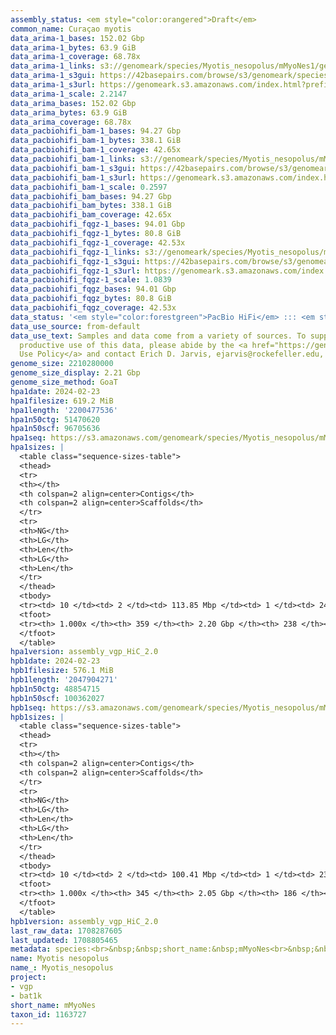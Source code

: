 ```yaml
---
assembly_status: <em style="color:orangered">Draft</em>
common_name: Curaçao myotis
data_arima-1_bases: 152.02 Gbp
data_arima-1_bytes: 63.9 GiB
data_arima-1_coverage: 68.78x
data_arima-1_links: s3://genomeark/species/Myotis_nesopolus/mMyoNes1/genomic_data/arima/<br>
data_arima-1_s3gui: https://42basepairs.com/browse/s3/genomeark/species/Myotis_nesopolus/mMyoNes1/genomic_data/arima/
data_arima-1_s3url: https://genomeark.s3.amazonaws.com/index.html?prefix=species/Myotis_nesopolus/mMyoNes1/genomic_data/arima/
data_arima-1_scale: 2.2147
data_arima_bases: 152.02 Gbp
data_arima_bytes: 63.9 GiB
data_arima_coverage: 68.78x
data_pacbiohifi_bam-1_bases: 94.27 Gbp
data_pacbiohifi_bam-1_bytes: 338.1 GiB
data_pacbiohifi_bam-1_coverage: 42.65x
data_pacbiohifi_bam-1_links: s3://genomeark/species/Myotis_nesopolus/mMyoNes1/genomic_data/pacbio_hifi/<br>
data_pacbiohifi_bam-1_s3gui: https://42basepairs.com/browse/s3/genomeark/species/Myotis_nesopolus/mMyoNes1/genomic_data/pacbio_hifi/
data_pacbiohifi_bam-1_s3url: https://genomeark.s3.amazonaws.com/index.html?prefix=species/Myotis_nesopolus/mMyoNes1/genomic_data/pacbio_hifi/
data_pacbiohifi_bam-1_scale: 0.2597
data_pacbiohifi_bam_bases: 94.27 Gbp
data_pacbiohifi_bam_bytes: 338.1 GiB
data_pacbiohifi_bam_coverage: 42.65x
data_pacbiohifi_fqgz-1_bases: 94.01 Gbp
data_pacbiohifi_fqgz-1_bytes: 80.8 GiB
data_pacbiohifi_fqgz-1_coverage: 42.53x
data_pacbiohifi_fqgz-1_links: s3://genomeark/species/Myotis_nesopolus/mMyoNes1/genomic_data/pacbio_hifi/<br>
data_pacbiohifi_fqgz-1_s3gui: https://42basepairs.com/browse/s3/genomeark/species/Myotis_nesopolus/mMyoNes1/genomic_data/pacbio_hifi/
data_pacbiohifi_fqgz-1_s3url: https://genomeark.s3.amazonaws.com/index.html?prefix=species/Myotis_nesopolus/mMyoNes1/genomic_data/pacbio_hifi/
data_pacbiohifi_fqgz-1_scale: 1.0839
data_pacbiohifi_fqgz_bases: 94.01 Gbp
data_pacbiohifi_fqgz_bytes: 80.8 GiB
data_pacbiohifi_fqgz_coverage: 42.53x
data_status: '<em style="color:forestgreen">PacBio HiFi</em> ::: <em style="color:forestgreen">Arima</em>'
data_use_source: from-default
data_use_text: Samples and data come from a variety of sources. To support fair and
  productive use of this data, please abide by the <a href="https://genome10k.soe.ucsc.edu/data-use-policies/">Data
  Use Policy</a> and contact Erich D. Jarvis, ejarvis@rockefeller.edu, with any questions.
genome_size: 2210280000
genome_size_display: 2.21 Gbp
genome_size_method: GoaT
hpa1date: 2024-02-23
hpa1filesize: 619.2 MiB
hpa1length: '2200477536'
hpa1n50ctg: 51470620
hpa1n50scf: 96705636
hpa1seq: https://s3.amazonaws.com/genomeark/species/Myotis_nesopolus/mMyoNes1/assembly_vgp_HiC_2.0/mMyoNes1.HiC.hap1.20240223.fasta.gz
hpa1sizes: |
  <table class="sequence-sizes-table">
  <thead>
  <tr>
  <th></th>
  <th colspan=2 align=center>Contigs</th>
  <th colspan=2 align=center>Scaffolds</th>
  </tr>
  <tr>
  <th>NG</th>
  <th>LG</th>
  <th>Len</th>
  <th>LG</th>
  <th>Len</th>
  </tr>
  </thead>
  <tbody>
  <tr><td> 10 </td><td> 2 </td><td> 113.85 Mbp </td><td> 1 </td><td> 242.75 Mbp </td></tr><tr><td> 20 </td><td> 4 </td><td> 85.46 Mbp </td><td> 2 </td><td> 221.29 Mbp </td></tr><tr><td> 30 </td><td> 7 </td><td> 74.05 Mbp </td><td> 3 </td><td> 220.52 Mbp </td></tr><tr><td> 40 </td><td> 10 </td><td> 67.32 Mbp </td><td> 5 </td><td> 113.01 Mbp </td></tr><tr style="background-color:#cccccc;"><td> 50 </td><td> 14 </td><td style="background-color:#88ff88;"> 51.47 Mbp </td><td> 7 </td><td style="background-color:#88ff88;"> 96.71 Mbp </td></tr><tr><td> 60 </td><td> 19 </td><td> 46.59 Mbp </td><td> 10 </td><td> 85.85 Mbp </td></tr><tr><td> 70 </td><td> 24 </td><td> 36.74 Mbp </td><td> 12 </td><td> 75.15 Mbp </td></tr><tr><td> 80 </td><td> 32 </td><td> 18.32 Mbp </td><td> 16 </td><td> 59.94 Mbp </td></tr><tr><td> 90 </td><td> 58 </td><td> 5.14 Mbp </td><td> 20 </td><td> 48.32 Mbp </td></tr><tr><td> 100 </td><td> 359 </td><td> 15.72 Kbp </td><td> 238 </td><td> 15.72 Kbp </td></tr></tbody>
  <tfoot>
  <tr><th> 1.000x </th><th> 359 </th><th> 2.20 Gbp </th><th> 238 </th><th> 2.20 Gbp </th></tr>
  </tfoot>
  </table>
hpa1version: assembly_vgp_HiC_2.0
hpb1date: 2024-02-23
hpb1filesize: 576.1 MiB
hpb1length: '2047904271'
hpb1n50ctg: 48854715
hpb1n50scf: 100362027
hpb1seq: https://s3.amazonaws.com/genomeark/species/Myotis_nesopolus/mMyoNes1/assembly_vgp_HiC_2.0/mMyoNes1.HiC.hap2.20240223.fasta.gz
hpb1sizes: |
  <table class="sequence-sizes-table">
  <thead>
  <tr>
  <th></th>
  <th colspan=2 align=center>Contigs</th>
  <th colspan=2 align=center>Scaffolds</th>
  </tr>
  <tr>
  <th>NG</th>
  <th>LG</th>
  <th>Len</th>
  <th>LG</th>
  <th>Len</th>
  </tr>
  </thead>
  <tbody>
  <tr><td> 10 </td><td> 2 </td><td> 100.41 Mbp </td><td> 1 </td><td> 238.58 Mbp </td></tr><tr><td> 20 </td><td> 4 </td><td> 83.56 Mbp </td><td> 2 </td><td> 217.76 Mbp </td></tr><tr><td> 30 </td><td> 7 </td><td> 70.82 Mbp </td><td> 3 </td><td> 215.04 Mbp </td></tr><tr><td> 40 </td><td> 10 </td><td> 59.21 Mbp </td><td> 5 </td><td> 111.22 Mbp </td></tr><tr style="background-color:#cccccc;"><td> 50 </td><td> 14 </td><td style="background-color:#88ff88;"> 48.85 Mbp </td><td> 7 </td><td style="background-color:#88ff88;"> 100.36 Mbp </td></tr><tr><td> 60 </td><td> 18 </td><td> 40.63 Mbp </td><td> 9 </td><td> 87.69 Mbp </td></tr><tr><td> 70 </td><td> 24 </td><td> 29.90 Mbp </td><td> 11 </td><td> 79.12 Mbp </td></tr><tr><td> 80 </td><td> 33 </td><td> 14.43 Mbp </td><td> 14 </td><td> 58.99 Mbp </td></tr><tr><td> 90 </td><td> 61 </td><td> 3.63 Mbp </td><td> 18 </td><td> 46.62 Mbp </td></tr><tr><td> 100 </td><td> 345 </td><td> 17.17 Kbp </td><td> 186 </td><td> 17.17 Kbp </td></tr></tbody>
  <tfoot>
  <tr><th> 1.000x </th><th> 345 </th><th> 2.05 Gbp </th><th> 186 </th><th> 2.05 Gbp </th></tr>
  </tfoot>
  </table>
hpb1version: assembly_vgp_HiC_2.0
last_raw_data: 1708287605
last_updated: 1708805465
metadata: species:<br>&nbsp;&nbsp;short_name:&nbsp;mMyoNes<br>&nbsp;&nbsp;name:&nbsp;Myotis&nbsp;nesopolus<br>&nbsp;&nbsp;taxon_id:&nbsp;1163727<br>&nbsp;&nbsp;common_name:&nbsp;Curaçao&nbsp;myotis<br>&nbsp;&nbsp;order:<br>&nbsp;&nbsp;&nbsp;&nbsp;name:&nbsp;Chiroptera<br>&nbsp;&nbsp;family:<br>&nbsp;&nbsp;&nbsp;&nbsp;name:&nbsp;Vespertilionidae<br>&nbsp;&nbsp;individuals:<br>&nbsp;&nbsp;-&nbsp;mMyoNes1<br>&nbsp;&nbsp;genome_size:&nbsp;2210280000<br>&nbsp;&nbsp;genome_size_method:&nbsp;GoaT<br>&nbsp;&nbsp;project:&nbsp;[&nbsp;vgp&nbsp;,&nbsp;bat1k&nbsp;]<br>
name: Myotis nesopolus
name_: Myotis_nesopolus
project:
- vgp
- bat1k
short_name: mMyoNes
taxon_id: 1163727
---
```

